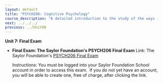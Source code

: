 ```yaml
---
layout: default
title: "PSYCH206: Cognitive Psychology"
course_description: "A detailed introduction to the study of the ways in which we come to know about the world around us and about one another."
next: ../../../
previous: ../Unit06
---
```

**Unit 7: Final Exam** <span id="7"></span> 
-   **Final Exam: The Saylor Foundation's PSYCH206 Final Exam**
    Link: The Saylor Foundation's [PSYCH206 Final
    Exam](http://school.saylor.org/mod/quiz/view.php?id=313)  
      
     Instructions: You must be logged into your Saylor Foundation School
    account in order to access this exam.  If you do not yet have an
    account, you will be able to create one, free of charge, after
    clicking the link.


